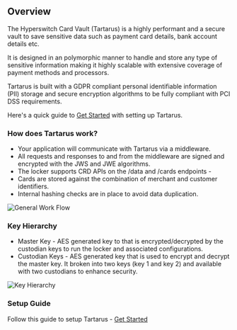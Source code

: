 ## Overview

The Hyperswitch Card Vault (Tartarus) is a highly performant and a secure vault to save sensitive data such as payment card details, bank account details etc. 

It is designed in an polymorphic manner to handle and store any type of sensitive information making it highly scalable with extensive coverage of payment methods and processors.

Tartarus is built with a GDPR compliant personal identifiable information (PII) storage and secure encryption algorithms to be fully compliant with PCI DSS requirements.

Here's a quick guide to [Get Started](https://github.com/NishantJoshi00/tartarus/blob/main/docs/guides/setup.md) with setting up Tartarus.

### How does Tartarus work?

- Your application will communicate with Tartarus via a middleware. 
- All requests and responses to and from the middleware are signed and encrypted with the JWS and JWE algorithms. 
- The locker supports CRD APIs on the /data and /cards endpoints - <API Reference to be linked> 
- Cards are stored against the combination of merchant and customer identifiers. 
- Internal hashing checks are in place to avoid data duplication.

![General Work Flow](https://drive.google.com/file/d/17zDZpVRIKd1r1WmgJL0HMyxIZCeZV_V1/view?usp=sharing)

### Key Hierarchy

- Master Key - AES generated key to that is encrypted/decrypted by the custodian keys to run the locker and associated configurations.
- Custodian Keys - AES generated key that is used to encrypt and decrypt the master key. It broken into two keys (key 1 and key 2) and available with two custodians to enhance security.

![Key Hierarchy](https://drive.google.com/file/d/1-kyrFL72nJ41lx2WTVvgH69_mUey3F4S/view?usp=sharing)

### Setup Guide
Follow this guide to setup Tartarus - [Get Started](https://github.com/NishantJoshi00/tartarus/blob/main/docs/guides/setup.md)
